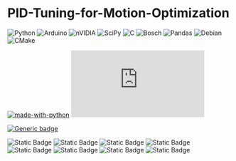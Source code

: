 # PID-Tuning-for-Motion-Optimization

<!-- ![GitHub Actions](https://img.shields.io/badge/github%20actions-%232671E5.svg?style=for-the-badge&logo=githubactions&logoColor=white) -->
![Python](https://img.shields.io/badge/python-3670A0?style=for-the-badge&logo=python&logoColor=ffdd54) ![Arduino](https://img.shields.io/badge/-Arduino-00979D?style=for-the-badge&logo=Arduino&logoColor=white) ![nVIDIA](https://img.shields.io/badge/nVIDIA-%2376B900.svg?style=for-the-badge&logo=nVIDIA&logoColor=white) ![SciPy](https://img.shields.io/badge/SciPy-%230C55A5.svg?style=for-the-badge&logo=scipy&logoColor=%white) ![C](https://img.shields.io/badge/c-%2300599C.svg?style=for-the-badge&logo=c&logoColor=white) ![Bosch](https://a11ybadges.com/badge?logo=bosch) <img alt="Pandas" src="https://img.shields.io/badge/pandas-%23150458.svg?style=for-the-badge&logo=pandas&logoColor=white" /> <img alt="Debian" src="https://img.shields.io/badge/Debian-D70A53?style=for-the-badge&logo=debian&logoColor=white" /> <img alt="CMake" src="https://img.shields.io/badge/CMake-%23008FBA.svg?style=for-the-badge&logo=cmake&logoColor=white"/>

[![made-with-python](https://img.shields.io/badge/Made%20with-Python-1f425f.svg)](https://www.python.org/) [![GitHub license](https://badgen.net/github/license/Naereen/Strapdown.js)](https://github.com/Naereen/StrapDown.js/blob/master/LICENSE)
<!-- [![GitHub commits](https://badgen.net/github/commits/Naereen/Strapdown.js)](https://GitHub.com/Naereen/StrapDown.js/commit/) [![GitHub latest commit](https://badgen.net/github/last-commit/Naereen/Strapdown.js)](https://GitHub.com/Naereen/StrapDown.js/commit/) [![Visual Studio Code](https://img.shields.io/badge/--007ACC?logo=visual%20studio%20code&logoColor=ffffff)](https://code.visualstudio.com/) -->

[![Generic badge](https://img.shields.io/badge/Status-UnderConstruction-yellow.svg)](https://shields.io/)

<!-- ![Static Badge](https://img.shields.io/badge/Optimization-purple) -->
![Static Badge](https://img.shields.io/badge/PID%20Control-purple) ![Static Badge](https://img.shields.io/badge/Robotics-purple) ![Static Badge](https://img.shields.io/badge/Motion_Planning-purple)
![Static Badge](https://img.shields.io/badge/Arduino_Nicla_Sense_Me-blue?style=flat&logo=bosch&logoSize=200000&label=Bosch%20SensorTec) ![Static Badge](https://img.shields.io/badge/Jetson_Nano-blue?style=flat&logo=nvidia&logoSize=200000&label=Nvidia) ![Static Badge](https://img.shields.io/badge/Beyond_Limits-Optimization-blue)
![Static Badge](https://img.shields.io/badge/Optimization-Bayesian_Optimization-blue)  ![Static Badge](https://img.shields.io/badge/Optimization-Differential_Evolution-blue)
